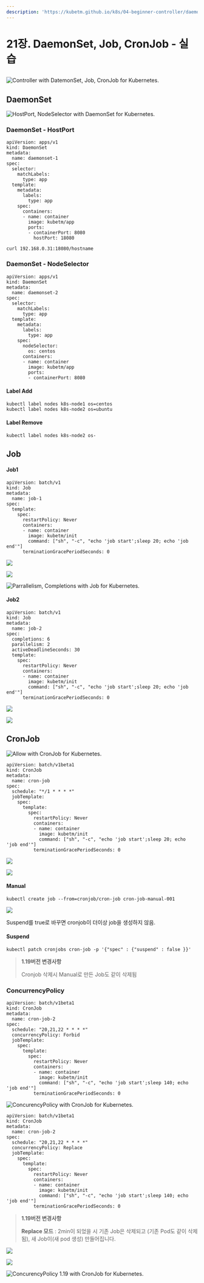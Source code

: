 ```yaml
---
description: 'https://kubetm.github.io/k8s/04-beginner-controller/daemonset/'
---
```


# 21장. DaemonSet, Job, CronJob - 실습

## 

![Controller with DatemonSet, Job, CronJob for Kubernetes.](https://kubetm.github.io/img/practice/beginner/Controller%20with%20DatemonSet,%20Job,%20CronJob%20for%20Kubernetes.jpg)

## DaemonSet



![HostPort, NodeSelector with DaemonSet for Kubernetes.](https://kubetm.github.io/img/practice/beginner/HostPort,%20NodeSelector%20with%20DaemonSet%20for%20Kubernetes.jpg)

### DaemonSet - HostPort

```text
apiVersion: apps/v1
kind: DaemonSet
metadata:
  name: daemonset-1
spec:
  selector:
    matchLabels:
      type: app
  template:
    metadata:
      labels:
        type: app
    spec:
      containers:
      - name: container
        image: kubetm/app
        ports:
        - containerPort: 8080
          hostPort: 18080
```

```text
curl 192.168.0.31:18080/hostname
```

### DaemonSet - NodeSelector

```text
apiVersion: apps/v1
kind: DaemonSet
metadata:
  name: daemonset-2
spec:
  selector:
    matchLabels:
      type: app
  template:
    metadata:
      labels:
        type: app
    spec:
      nodeSelector:
        os: centos
      containers:
      - name: container
        image: kubetm/app
        ports:
        - containerPort: 8080

```

#### Label Add

```text
kubectl label nodes k8s-node1 os=centos
kubectl label nodes k8s-node2 os=ubuntu
```

#### Label Remove

```text
kubectl label nodes k8s-node2 os-
```

## Job

#### Job1

```text
apiVersion: batch/v1
kind: Job
metadata:
  name: job-1
spec:
  template:
    spec:
      restartPolicy: Never
      containers:
      - name: container
        image: kubetm/init
        command: ["sh", "-c", "echo 'job start';sleep 20; echo 'job end'"]
      terminationGracePeriodSeconds: 0
```

![](../../.gitbook/assets/image%20%2872%29.png)

![](../../.gitbook/assets/image%20%2888%29.png)

![Parrallelism, Completions with Job for Kubernetes.](https://kubetm.github.io/img/practice/beginner/Parrallelism,%20Completions%20with%20Job%20for%20Kubernetes.jpg)

#### Job2

```text
apiVersion: batch/v1
kind: Job
metadata:
  name: job-2
spec:
  completions: 6
  parallelism: 2
  activeDeadlineSeconds: 30
  template:
    spec:
      restartPolicy: Never
      containers:
      - name: container
        image: kubetm/init
        command: ["sh", "-c", "echo 'job start';sleep 20; echo 'job end'"]
      terminationGracePeriodSeconds: 0
```

![](../../.gitbook/assets/image%20%2879%29.png)

![](../../.gitbook/assets/image%20%2878%29.png)

## CronJob

![Allow with CronJob for Kubernetes.](https://kubetm.github.io/img/practice/beginner/Allow%20with%20CronJob%20for%20Kubernetes.jpg)

```text
apiVersion: batch/v1beta1
kind: CronJob
metadata:
  name: cron-job
spec:
  schedule: "*/1 * * * *"
  jobTemplate:
    spec:
      template:
        spec:
          restartPolicy: Never
          containers:
          - name: container
            image: kubetm/init
            command: ["sh", "-c", "echo 'job start';sleep 20; echo 'job end'"]
          terminationGracePeriodSeconds: 0

```

![](../../.gitbook/assets/image%20%2884%29.png)

![](../../.gitbook/assets/image%20%2868%29.png)

#### Manual

```text
kubectl create job --from=cronjob/cron-job cron-job-manual-001
```

![](../../.gitbook/assets/image%20%2869%29.png)

Suspend를 true로 바꾸면 cronjob이 더이상 job을 생성하지 않음.

#### Suspend

```text
kubectl patch cronjobs cron-job -p '{"spec" : {"suspend" : false }}'
```

> **1.19버전 변경사항**
>
> Cronjob 삭제시 Manual로 만든 Job도 같이 삭제됨

### ConcurrencyPolicy

```text
apiVersion: batch/v1beta1
kind: CronJob
metadata:
  name: cron-job-2
spec:
  schedule: "20,21,22 * * * *"
  concurrencyPolicy: Forbid
  jobTemplate:
    spec:
      template:
        spec:
          restartPolicy: Never
          containers:
          - name: container
            image: kubetm/init
            command: ["sh", "-c", "echo 'job start';sleep 140; echo 'job end'"]
          terminationGracePeriodSeconds: 0
```

![ConcurencyPolicy with CronJob for Kubernetes.](https://kubetm.github.io/img/practice/beginner/ConcurencyPolicy%20with%20CronJob%20for%20Kubernetes.jpg)

```text
apiVersion: batch/v1beta1
kind: CronJob
metadata:
  name: cron-job-2
spec:
  schedule: "20,21,22 * * * *"
  concurrencyPolicy: Replace
  jobTemplate:
    spec:
      template:
        spec:
          restartPolicy: Never
          containers:
          - name: container
            image: kubetm/init
            command: ["sh", "-c", "echo 'job start';sleep 140; echo 'job end'"]
          terminationGracePeriodSeconds: 0
```

> **1.19버전 변경사항**
>
> **Replace 모드** : 2min이 되었을 시 기존 Job은 삭제되고 \(기존 Pod도 같이 삭제됨\), 새 Job이\(새 pod 생성\) 만들어집니다.

![](../../.gitbook/assets/image%20%2877%29.png)

![](../../.gitbook/assets/image%20%2874%29.png)



![ConcurencyPolicy 1.19 with CronJob for Kubernetes.](https://kubetm.github.io/img/practice/beginner/ConcurencyPolicy%201.19%20with%20CronJob%20for%20Kubernetes.jpg)

